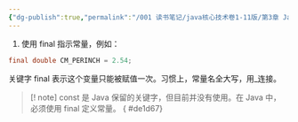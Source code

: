 ```yaml
---
{"dg-publish":true,"permalink":"/001 读书笔记/java核心技术卷1-11版/第3章 Java的基本程序设计结构/3.4 变量和常量/3.4.3 常量/","created":"2024-04-12T14:43:46.551+08:00","updated":"2024-06-01T10:42:53.208+08:00"}
---
```


1. 使用 final 指示常量，例如：

```java
final double CM_PERINCH = 2.54;
```

关键字 final 表示这个变量只能被赋值一次。习惯上，常量名全大写，用_连接。

>[! note] const 是 Java 保留的关键字，但目前并没有使用。在 Java 中，必须使用 final 定义常量。
{ #de1d67}

